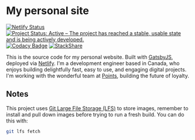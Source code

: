 # My personal site

[![Netlify Status](https://api.netlify.com/api/v1/badges/7fc57b18-f2ef-4fc0-9d79-ab5d5287b0fb/deploy-status)](https://app.netlify.com/sites/jamesrwilliams-site/deploys) [![Project Status: Active – The project has reached a stable, usable state and is being actively developed.](https://www.repostatus.org/badges/latest/active.svg)](https://www.repostatus.org/#active) [![Codacy Badge](https://app.codacy.com/project/badge/Grade/b508b0be68d641af88cbb7856db0541c)](https://www.codacy.com/gh/jamesrwilliams/personal-site/dashboard?utm_source=github.com&amp;utm_medium=referral&amp;utm_content=jamesrwilliams/personal-site&amp;utm_campaign=Badge_Grade) [![StackShare](http://img.shields.io/badge/tech-stack-0690fa.svg?style=flat)](https://stackshare.io/jamesrwilliams/personal-site)

This is the source code for my personal website. Built with [GatsbyJS](https://www.gatsbyjs.org/), 
deployed via [Netlify](https://www.netlify.com/). I'm a development engineer based in Canada, 
who enjoys building delightfully fast, easy to use, and engaging digital projects. I'm working with 
the wonderful team at [Points](https://points.com), building the future of loyalty.

## Notes

This project uses [Git Large File Storage (LFS)](https://git-lfs.github.com/) to store images,
remember to install and pull down images before trying to run a fresh build. You can do this with:

```bash
git lfs fetch
```
